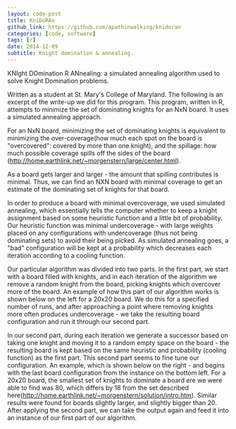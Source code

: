```yaml
---
layout: code-post
title: KniDoRAn
github_link: https://github.com/apathinwalking/knidoran
categories: [code, software]
tags: [r]
date: 2014-12-09
subtitle: Knight domination & annealing.
---
```

KNIght DOmination R ANnealing: a simulated annealing algorithm used to solve Knight Domination problems.

Written as a student at St. Mary's College of Maryland. The following is an excerpt of the write-up we did for this program. This program, written in R, attempts to minimize the set of dominating knights for an NxN board. It uses a simulated annealing approach.


For an NxN board, minimizing the set of dominating knights is equivalent to minimizing the over-coverage(how much each spot on the board is "overcovered": covered by more than one knight), and the spillage: how much possible coverage spills off the sides of the board (http://home.earthlink.net/~morgenstern/large/center.html).


As a board gets larger and larger - the amount that spilling contributes is minimal. Thus, we can find an NXN board with minimal coverage to get an estimate of the dominating set of knights for that board.


In order to produce a board with minimal overcoverage, we used simulated annealing, which essentially tells the computer whether to keep a knight assignment based on some heuristic function and a little bit of probability. Our heuristic function was minimal undercoverage - with large weights placed on any configurations with undercoverage (thus not being dominating sets) to avoid their being picked. As simulated annealing goes, a "bad" configuration will be kept at a probability which decreases each iteration according to a cooling function.


Our particular algorithm was divided into two parts. In the first part, we start with a board filled with knights, and in each iteration of the algorithm we remove a random knight from the board, picking knights which overcover more of the board. An example of how this part of our algorithm works is shown below on the left for a 20x20 board. We do this for a specified number of runs, and after approaching a point where removing knights more often produces undercoverage - we take the resulting board configuration and run it through our second part.


In our second part, during each iteration we generate a successor based on taking one knight and moving it to a random empty space on the board - the resulting board is kept based on the same heuristic and probability (cooling function) as the first part. This second part seems to fine tune our configuration. An example, which is shown below on the right - and begins with the last board configuration from the instance on the bottom left. For a 20x20 board, the smallest set of knights to dominate a board ere we were able to find was 80, which differs by 18 from the set described here(http://home.earthlink.net/~morgenstern/solution/intro.htm). Similar results were found for boards slightly larger, and slightly bigger than 20. After applying the second part, we can take the output again and feed it into an instance of our first part of our algorithm.
